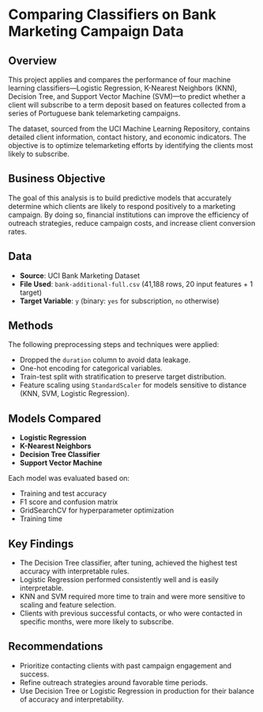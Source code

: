 # Comparing Classifiers on Bank Marketing Campaign Data

## Overview
This project applies and compares the performance of four machine learning classifiers—Logistic Regression, K-Nearest Neighbors (KNN), Decision Tree, and Support Vector Machine (SVM)—to predict whether a client will subscribe to a term deposit based on features collected from a series of Portuguese bank telemarketing campaigns.

The dataset, sourced from the UCI Machine Learning Repository, contains detailed client information, contact history, and economic indicators. The objective is to optimize telemarketing efforts by identifying the clients most likely to subscribe.

## Business Objective
The goal of this analysis is to build predictive models that accurately determine which clients are likely to respond positively to a marketing campaign. By doing so, financial institutions can improve the efficiency of outreach strategies, reduce campaign costs, and increase client conversion rates.

## Data
- **Source**: UCI Bank Marketing Dataset
- **File Used**: `bank-additional-full.csv` (41,188 rows, 20 input features + 1 target)
- **Target Variable**: `y` (binary: `yes` for subscription, `no` otherwise)

## Methods
The following preprocessing steps and techniques were applied:
- Dropped the `duration` column to avoid data leakage.
- One-hot encoding for categorical variables.
- Train-test split with stratification to preserve target distribution.
- Feature scaling using `StandardScaler` for models sensitive to distance (KNN, SVM, Logistic Regression).

## Models Compared
- **Logistic Regression**
- **K-Nearest Neighbors**
- **Decision Tree Classifier**
- **Support Vector Machine**

Each model was evaluated based on:
- Training and test accuracy
- F1 score and confusion matrix
- GridSearchCV for hyperparameter optimization
- Training time

## Key Findings
- The Decision Tree classifier, after tuning, achieved the highest test accuracy with interpretable rules.
- Logistic Regression performed consistently well and is easily interpretable.
- KNN and SVM required more time to train and were more sensitive to scaling and feature selection.
- Clients with previous successful contacts, or who were contacted in specific months, were more likely to subscribe.

## Recommendations
- Prioritize contacting clients with past campaign engagement and success.
- Refine outreach strategies around favorable time periods.
- Use Decision Tree or Logistic Regression in production for their balance of accuracy and interpretability.
